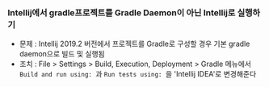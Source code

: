 ### Intellij에서 gradle프로젝트를 Gradle Daemon이 아닌 Intellij로 실행하기
* 문제 : Intellij 2019.2 버전에서 프로젝트를 Gradle로 구성할 경우 기본 gradle daemon으로 빌드 및 실행됨
* 조치 : File > Settings > Build, Execution, Deployment > Gradle 메뉴에서 `Build and run using: `과 `Run tests using: `을 'Intellij IDEA'로 변경해준다
